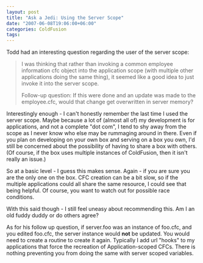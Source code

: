 ```yaml
---
layout: post
title: "Ask a Jedi: Using the Server Scope"
date: "2007-06-08T19:06:00+06:00"
categories: ColdFusion 
tags: 
---
```


Todd had an interesting question regarding the user of the server scope:

<blockquote>
I was thinking that rather than invoking a common employee information cfc object into the application scope (with multiple other applications doing the same thing), it seemed like a good idea to just invoke it into the server scope.

Follow-up question: If this were done and an update was made to the employee.cfc, would that change get overwritten in server memory?
</blockquote>
<!--more-->
Interestingly enough - I can't honestly remember the last time I used the server scope. Maybe because a lot of (almost all of) my development is for applications, and not a complete "dot com", I tend to shy away from the scope as I never know who else may be rummaging around in there. Even if you plan on developing on your own box and serving on a box you own, I'd still be concerned about the possibility of having to share a box with others. (Of course, if the box uses multiple instances of ColdFusion, then it isn't really an issue.)

So at a basic level - I guess this makes sense. Again - if you are sure you are the only one on the box. CFC creation can be a bit slow, so if the multiple applications could all share the same resource, I could see that being helpful. Of course, you want to watch out for possible race conditions.

With this said though - I still feel uneasy about recommending this. Am I an old fuddy duddy or do others agree?

As for his follow up question, if server.foo was an instance of foo.cfc, and you edited foo.cfc, the server instance would <b>not</b> be updated. You would need to create a routine to create it again. Typically I add url "hooks" to my applications that force the recreation of Application-scoped CFCs. There is nothing preventing you from doing the same with server scoped variables.